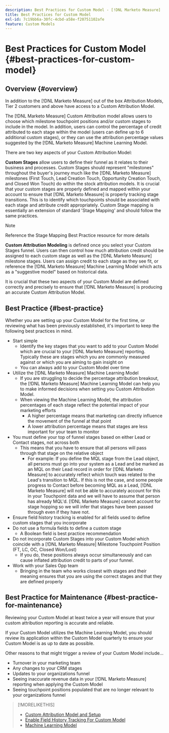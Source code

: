 ```yaml
---
description: Best Practices for Custom Model - [!DNL Marketo Measure]
title: Best Practices for Custom Model
exl-id: 7c19bb6a-30fc-4cbd-a58e-f20751102afe
feature: Custom Models
---
```

# Best Practices for Custom Model {#best-practices-for-custom-model}

## Overview {#overview}

In addition to the [!DNL Marketo Measure] out of the box Attribution Models, Tier 2 customers and above have access to a Custom Attribution Model.

The [!DNL Marketo Measure] Custom Attribution model allows users to choose which milestone touchpoint positions and/or custom stages to include in the model. In addition, users can control the percentage of credit attributed to each stage within the model (users can define up to 6 additional custom stages), or they can use the attribution percentage values suggested by the [!DNL Marketo Measure] Machine Learning Model.

There are two key aspects of your Custom Attribution Model:

**Custom Stages** allow users to define their funnel as it relates to their business and processes. Custom Stages should represent "milestones" throughout the buyer's journey much like the [!DNL Marketo Measure] milestones (First Touch, Lead Creation Touch, Opportunity Creation Touch, and Closed Won Touch) do within the stock attribution models. It is crucial that your custom stages are properly defined and mapped within your account to ensure that [!DNL Marketo Measure] is properly tracking stage transitions. This is to identify which touchpoints should be associated with each stage and attribute credit appropriately. Custom Stage mapping is essentially an extension of standard 'Stage Mapping' and should follow the same practices.

>[!NOTE]
>
>Reference the Stage Mapping Best Practice resource for more details

**Custom Attribution Modeling** is defined once you select your Custom Stages funnel. Users can then control how much attribution credit should be assigned to each custom stage as well as the [!DNL Marketo Measure] milestone stages. Users can assign credit to each stage as they see fit, or reference the [!DNL Marketo Measure] Machine Learning Model which acts as a "suggestive model" based on historical data.

It is crucial that these two aspects of your Custom Model are defined correctly and precisely to ensure that [!DNL Marketo Measure] is producing an accurate Custom Attribution Model.

## Best Practice {#best-practice}

Whether you are setting up your Custom Model for the first time, or reviewing what has been previously established, it's important to keep the following best practices in mind.

* Start simple
   * Identify the key stages that you want to add to your Custom Model which are crucial to your [!DNL Marketo Measure] reporting. Typically these are stages which you are commonly measured against or which you are aiming to gain insight on
   * You can always add to your Custom Model over time
* Utilize the [!DNL Marketo Measure] Machine Learning Model
   * If you are struggling to decide the percentage attribution breakout, the [!DNL Marketo Measure] Machine Learning Model can help you to make informed decisions when setting you Custom Attribution Model.
   * When viewing the Machine Learning Model, the attribution percentages of each stage reflect the potential impact of your marketing efforts
      * A higher percentage means that marketing can directly influence the movement of the funnel at that point
      * A lower attribution percentage means that stages are less important for your team to monitor
* You must define your top of funnel stages based on either Lead or Contact stages, not across both
   * This means that you have to ensure that all persons will pass through that stage on the relative object
      * For example: If you define the MQL stage from the Lead object, all persons must go into your system as a Lead and be marked as an MQL on their Lead record in order for [!DNL Marketo Measure] to accurately reflect which touch was related to the Lead's transition to MQL. If this is not the case, and some people progress to Contact before becoming MQL as a Lead, [!DNL Marketo Measure] will not be able to accurately account for this in your Touchpoint data and we will have to assume that person has already MQL'd. [!DNL Marketo Measure] cannot account for stage hopping so we will infer that stages have been passed through even if they have not.
* Ensure field history tracking is enabled for all fields used to define custom stages that you incorporate
* Do not use a formula fields to define a custom stage
   * A Boolean field is best practice recommendation
* Do not incorporate Custom Stages into your Custom Model which coincide with a [!DNL Marketo Measure] Milestone Touchpoint Position (FT, LC, OC, Closed Won/Lost)
   * If you do, these positions always occur simultaneously and can cause inflated attribution credit to parts of your funnel.
* Work with your Sales Opp team
   * Bringing in the team who works closest with stages and their meaning ensures that you are using the correct stages and that they are defined properly

## Best Practice for Maintenance {#best-practice-for-maintenance}

Reviewing your Custom Model at least twice a year will ensure that your custom attribution reporting is accurate and reliable.

If your Custom Model utilizes the Machine Learning Model, you should review its application within the Custom Model quarterly to ensure your Custom Model is as up to date as possible.

Other reasons to that might trigger a review of your Custom Model include...

* Turnover in your marketing team
* Any changes to your CRM stages
* Updates to your organizations funnel
* Seeing inaccurate revenue data in your [!DNL Marketo Measure] reporting when applying the Custom Model
* Seeing touchpoint positions populated that are no longer relevant to your organizations funnel

>[!MORELIKETHIS]
>
>* [Custom Attribution Model and Setup](/help/advanced-marketo-measure-features/custom-attribution-models/custom-attribution-model-and-setup.md)
>* [Enable Field History Tracking For Custom Model](/help/advanced-marketo-measure-features/custom-attribution-models/custom-model-setup-enable-field-history-tracking.md)
>* [Machine Learning Model](/help/advanced-marketo-measure-features/custom-attribution-models/machine-learning-model-faq.md)
